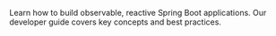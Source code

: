 Learn how to build observable, reactive Spring Boot applications. Our developer guide covers key concepts and best practices.
